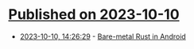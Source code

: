 # [Published on 2023-10-10](index.md)

* [2023-10-10, 14:26:29](https://lobste.rs/s/zamd4e/bare_metal_rust_android) - [Bare-metal Rust in Android](https://security.googleblog.com/2023/10/bare-metal-rust-in-android.html)
